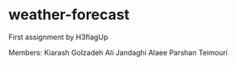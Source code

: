 # weather-forecast
First assignment by H3flagUp 

Members:
Kiarash Golzadeh
Ali Jandaghi Alaee
Parshan Teimouri


